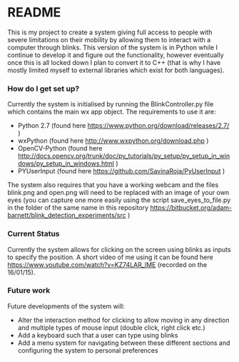 # README #

This is my project to create a system giving full access to people with severe limitations on their mobility by allowing them to interact with a computer through blinks.  This version of the system is in Python while I continue to develop it and figure out the functionality, however eventually once this is all locked down I plan to convert it to C++ (that is why I have mostly limited myself to external libraries which exist for both languages).  

### How do I get set up? ###

Currently the system is initialised by running the BlinkController.py file which contains the main wx app object.  The requirements to use it are:

* Python 2.7 (found here https://www.python.org/download/releases/2.7/ )
* wxPython (found here http://www.wxpython.org/download.php )
* OpenCV-Python (found here http://docs.opencv.org/trunk/doc/py_tutorials/py_setup/py_setup_in_windows/py_setup_in_windows.html )
* PYUserInput (found here https://github.com/SavinaRoja/PyUserInput )

The system also requires that you have a working webcam and the files blink.png and open.png will need to be replaced with an image of your own eyes (you can capture one more easily using the script save_eyes_to_file.py in the folder of the same name in this repository https://bitbucket.org/adam-barnett/blink_detection_experiments/src )

### Current Status ###

Currently the system allows for clicking on the screen using blinks as inputs to specify the position.  A short video of me using it can be found here https://www.youtube.com/watch?v=KZ74LAR_lME (recorded on the 16/01/15).

### Future work ###

Future developments of the system will:

* Alter the interaction method for clicking to allow moving in any direction and multiple types of mouse input (double click, right click etc.)
* Add  a keyboard such that a user can type using blinks
* Add a menu system for navigating between these different sections and configuring the system to personal preferences
